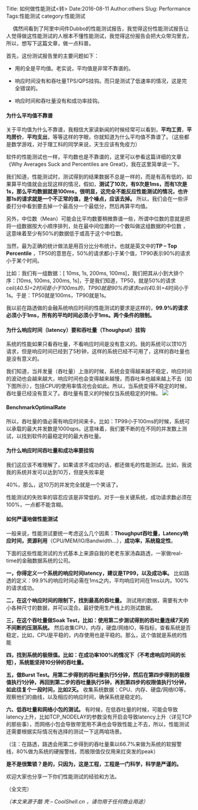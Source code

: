 Title: 如何做性能测试<转>
Date:2016-08-11
Author:others
Slug: Performance
Tags:性能测试
category:性能测试

　     偶然间看到了阿里中间件Dubbo的性能测试报告，我觉得这份性能测试报告让人觉得做这性能测试的人根本不懂性能测试，我觉得这份报告会把大众带沟里去，所以，想写下这篇文章，做一点科普。

首先，这份测试报告里的主要问题如下：

 * 用的全是平均值。老实说，平均值是非常不靠谱的。

* 响应时间没有和吞吐量TPS/QPS挂钩。而只是测试了低速率的情况，这是完全错误的。

* 响应时间和吞吐量没有和成功率挂钩。

#### 为什么平均值不靠谱

关于平均值为什么不靠谱，我相信大家读新闻的时候经常可以看到，**平均工资**，**平均房价**，**平均支出**，等等这样的字眼，你就知道为什么平均值不靠谱了。（这些都是数学游戏，对于理工科的同学来说，天生应该有免疫力）

软件的性能测试也一样，平均数也是不靠谱的，这里可以参看这篇详细的文章《Why Averages Suck and Percentiles are Great》，我在这里简单说一下。

我们知道，性能测试时，测试得到的结果数据不总是一样的，而是有高有低的，如果算平均值就会出现这样的情况，假如，**测试了10次，有9次是1ms，而有1次是1s，那么平均数据就是100ms，很明显，这完全不能反应性能测试的情况，也许那1s的请求就是一个不正常的值，是个噪点，应该去掉。** 所以，我们会在一些评委打分中看到要去掉一个最高分一个最低分，然后再算平均值。

另外，中位数（Mean）可能会比平均数要稍微靠谱一些，所谓中位数的意就是把将一组数据按大小顺序排列，处在最中间位置的一个数叫做这组数据的中位数 ，这意味着至少有50%的数据低于或高于这个中位数。

当然，最为正确的统计做法是用百分比分布统计。也就是英文中的**TP – Top Percentile** ，TP50的意思在，50%的请求都小于某个值，TP90表示90%的请求小于某个时间。

比如：我们有一组数据：[ 10ms,  1s, 200ms, 100ms]，我们把其从小到大排个序：[10ms, 100ms, 200ms, 1s]，于是我们知道，TP50，就是50%的请求ceil(4*0.5)=2时间是小于100ms的，TP90就是90%的请求ceil(4*0.9)=4时间小于1s。于是：TP50就是100ms，TP90就是1s。

我以前在路透做的金融系统响应时间的性能测试的要求是这样的，**99.9%的请求必须小于1ms，所有的平均时间必须小于1ms。两个条件的限制。**
#### 为什么响应时间（latency）要和吞吐量（Thoughput）挂钩

系统的性能如果只看吞吐量，不看响应时间是没有意义的。我的系统可以顶10万请求，但是响应时间已经到了5秒钟，这样的系统已经不可用了，这样的吞吐量也是没有意义的。

我们知道，当并发量（吞吐量）上涨的时候，系统会变得越来越不稳定，响应时间的波动也会越来越大，响应时间也会变得越来越慢，而吞吐率也越来越上不去（如下图所示），包括CPU的使用率情况也会如此。所以，当系统变得不稳定的时候，吞吐量已经没有意义了。吞吐量有意义的时候仅当系统稳定的时候。
![](https://king32783784.github.io/lipeng/tmpfile/BenchmarkOptimalRate.png)
#### BenchmarkOptimalRate

所以，吞吐量的值必需有响应时间来卡。比如：TP99小于100ms的时候，系统可以承载的最大并发数是1000qps。这意味着，我们要不断的在不同的并发数上测试，以找到软件的最稳定时的最大吞吐量。


#### 为什么响应时间吞吐量和成功率要挂钩

我们这应该不难理解了，如果请求不成功的话，都还做毛的性能测试。比如，我说我的系统并发可以达到10万，但是失败率是

40%，那么，这10万的并发完全就是一个笑话了。

性能测试的失败率的容忍应该是非常低的。对于一些关键系统，成功请求数必须在100%，一点都不能含糊。


#### 如何严谨地做性能测试

一般来说，性能测试要统一考虑这么几个因素：**Thoughput吞吐量，Latency响应时间，资源利用**（CPU/MEM/IO/Bandwidth…），**成功率，系统稳定性**。

下面的这些性能测试的方式基本上来源自我的老老东家汤森路透，一家做real-time的金融数据系统的公司。

**一，你得定义一个系统的响应时间latency，建议是TP99，以及成功率。**
比如路透的定义：99.9%的响应时间必需在1ms之内，平均响应时间在1ms以内，100%的请求成功。

**二，在这个响应时间的限制下，找到最高的吞吐量。**
测试用的数据，需要有大中小各种尺寸的数据，并可以混合。最好使用生产线上的测试数据。

**三，在这个吞吐量做Soak Test，比如：使用第二步测试得到的吞吐量连续7天的不间断的压测系统。**
然后收集CPU，内存，硬盘/网络IO，等指标，查看系统是否稳定，比如，CPU是平稳的，内存使用也是平稳的。那么，这个值就是系统的性能

**四，找到系统的极限值。比如：在成功率100%的情况下（不考虑响应时间的长短），系统能坚持10分钟的吞吐量。**

**五，做Burst Test。用第二步得到的吞吐量执行5分钟，然后在第四步得到的极限值执行1分钟，再回到第二步的吞吐量执行5钟，再到第四步的权限值执行1分钟，如此往复个一段时间，比如2天。**
收集系统数据：CPU、内存、硬盘/网络IO等，观察他们的曲线，以及相应的响应时间，确保系统是稳定的。

**六、低吞吐量和网络小包的测试。**
有时候，在低吞吐量的时候，可能会导致latency上升，比如TCP_NODELAY的参数没有开启会导致latency上升（详见TCP的那些事），而网络小包会导致带宽用不满也会导致性能上不去，所以，性能测试还需要根据实际情况有选择的测试一下这两咱场景。

（注：在路透，路透会用第二步得到的吞吐量乘以66.7%来做为系统的软报警线，80%做为系统的硬报警线，而极限值仅仅用来扛突发的peak）

**是不是很繁锁？是的，只因为，这是工程，工程是一门科学，科学是严谨的。**

欢迎大家也分享一下你们性能测试的经验和方法。

（全文完）

*（本文来源于酷 壳 – CoolShell.cn ，请勿用于任何商业用途）*

